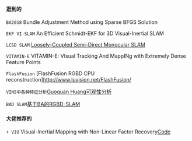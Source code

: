 #### 逛到的
`BA2018` Bundle Adjustment Method using Sparse BFGS Solution

`EKF VI-SLAM` An Efficient Schmidt-EKF for 3D Visual-Inertial SLAM

`LCSD SLAM` [Loosely-Coupled Semi-Direct Monocular SLAM](https://github.com/sunghoon031/LCSD_SLAM)

`VITAMIN-E` VITAMIN-E: VIsual Tracking And MappINg with Extremely Dense Feature Points

`FlashFusion` [FlashFusion RGBD CPU reconstruction]http://www.luvision.net/FlashFusion/

`VINS中各种特征分析`[Guoquan Huang可观性分析](https://arxiv.org/pdf/1805.05876.pdf)

`BAD SLAM`[基于BA的RGBD-SLAM](https://github.com/ETH3D/badslam)
#### 大佬推荐的
`+ VIO` Visual-Inertial Mapping with Non-Linear Factor Recovery[Code](https://github.com/VladyslavUsenko/basalt-mirror)
